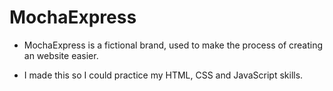 # MochaExpress

* MochaExpress is a fictional brand, used to make the process of creating an website easier.

* I made this so I could practice my HTML, CSS and JavaScript skills.
